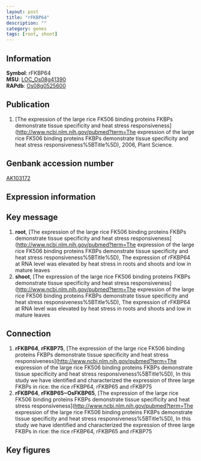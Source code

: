 ```yaml
---
layout: post
title: "rFKBP64"
description: ""
category: genes
tags: [root, shoot]
---
```


## Information
__Symbol__: rFKBP64  
__MSU__: [LOC_Os08g41390](http://rice.plantbiology.msu.edu/cgi-bin/ORF_infopage.cgi?orf=LOC_Os08g41390)  
__RAPdb__: [Os08g0525600](http://rapdb.dna.affrc.go.jp/viewer/gbrowse_details/irgsp1?name=Os08g0525600)  

## Publication
1. [The expression of the large rice FK506 binding proteins FKBPs demonstrate tissue specificity and heat stress responsiveness](http://www.ncbi.nlm.nih.gov/pubmed?term=The expression of the large rice FK506 binding proteins FKBPs demonstrate tissue specificity and heat stress responsiveness%5BTitle%5D), 2006, Plant Science.

## Genbank accession number
[AK103172](http://www.ncbi.nlm.nih.gov/nuccore/AK103172)  

## Expression information

## Key message
1. __root__, [The expression of the large rice FK506 binding proteins FKBPs demonstrate tissue specificity and heat stress responsiveness](http://www.ncbi.nlm.nih.gov/pubmed?term=The expression of the large rice FK506 binding proteins FKBPs demonstrate tissue specificity and heat stress responsiveness%5BTitle%5D),  The expression of rFKBP64 at RNA level was elevated by heat stress in roots and shoots and low in mature leaves
2. __shoot__, [The expression of the large rice FK506 binding proteins FKBPs demonstrate tissue specificity and heat stress responsiveness](http://www.ncbi.nlm.nih.gov/pubmed?term=The expression of the large rice FK506 binding proteins FKBPs demonstrate tissue specificity and heat stress responsiveness%5BTitle%5D),  The expression of rFKBP64 at RNA level was elevated by heat stress in roots and shoots and low in mature leaves

## Connection
1. __rFKBP64__, __rFKBP75__, [The expression of the large rice FK506 binding proteins FKBPs demonstrate tissue specificity and heat stress responsiveness](http://www.ncbi.nlm.nih.gov/pubmed?term=The expression of the large rice FK506 binding proteins FKBPs demonstrate tissue specificity and heat stress responsiveness%5BTitle%5D),  In this study we have identified and characterized the expression of three large FKBPs in rice: the rice rFKBP64, rFKBP65 and rFKBP75
2. __rFKBP64__, __rFKBP65~OsFKBP65__, [The expression of the large rice FK506 binding proteins FKBPs demonstrate tissue specificity and heat stress responsiveness](http://www.ncbi.nlm.nih.gov/pubmed?term=The expression of the large rice FK506 binding proteins FKBPs demonstrate tissue specificity and heat stress responsiveness%5BTitle%5D),  In this study we have identified and characterized the expression of three large FKBPs in rice: the rice rFKBP64, rFKBP65 and rFKBP75

## Key figures


